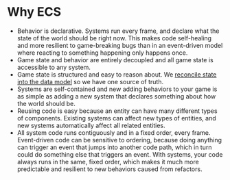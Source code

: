 # Why ECS

- Behavior is declarative. Systems run every frame, and declare what the state of the world should be right now. This makes code self-healing and more resilient to game-breaking bugs than in an event-driven model where reacting to something happening only happens once.
- Game state and behavior are entirely decoupled and all game state is accessible to any system.
- Game state is structured and easy to reason about. We [reconcile state into the data model](BestPractices/Reconciliation) so we have one source of truth.
- Systems are self-contained and new adding behaviors to your game is as simple as adding a new system that declares something about how the world should be.
- Reusing code is easy because an entity can have many different types of components. Existing systems can affect new types of entities, and new systems automatically affect all related entities.
- All system code runs contiguously and in a fixed order, every frame. Event-driven code can be sensitive to ordering, because doing anything can trigger an event that jumps into another code path, which in turn could do something else that triggers an event. With systems, your code always runs in the same, fixed order, which makes it much more predictable and resilient to new behaviors caused from refactors.